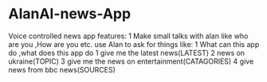 # AlanAI-news-App
Voice controlled news app 
features:
1 Make small talks with alan like who are you ,How are you etc.
use Alan to ask for things like:
1 What can this app do ,what does this app do
1 give me the latest news(LATEST)
2 news on ukraine(TOPIC)
3 give me the news on entertainment(CATAGORIES)
4 give news from bbc news(SOURCES)
